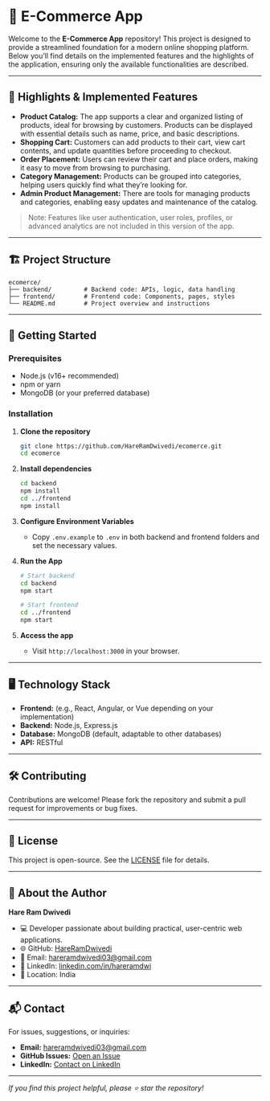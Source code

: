 # 🛒 E-Commerce App

Welcome to the **E-Commerce App** repository! This project is designed to provide a streamlined foundation for a modern online shopping platform. Below you’ll find details on the implemented features and the highlights of the application, ensuring only the available functionalities are described.

---

## 🌟 Highlights & Implemented Features

- **Product Catalog:** The app supports a clear and organized listing of products, ideal for browsing by customers. Products can be displayed with essential details such as name, price, and basic descriptions.
- **Shopping Cart:** Customers can add products to their cart, view cart contents, and update quantities before proceeding to checkout.
- **Order Placement:** Users can review their cart and place orders, making it easy to move from browsing to purchasing.
- **Category Management:** Products can be grouped into categories, helping users quickly find what they’re looking for.
- **Admin Product Management:** There are tools for managing products and categories, enabling easy updates and maintenance of the catalog.

> Note: Features like user authentication, user roles, profiles, or advanced analytics are not included in this version of the app.

---

## 🏗️ Project Structure

```
ecomerce/
├── backend/         # Backend code: APIs, logic, data handling
├── frontend/        # Frontend code: Components, pages, styles
└── README.md        # Project overview and instructions
```

---

## 🚀 Getting Started

### Prerequisites

- Node.js (v16+ recommended)
- npm or yarn
- MongoDB (or your preferred database)

### Installation

1. **Clone the repository**
   ```bash
   git clone https://github.com/HareRamDwivedi/ecomerce.git
   cd ecomerce
   ```

2. **Install dependencies**
   ```bash
   cd backend
   npm install
   cd ../frontend
   npm install
   ```

3. **Configure Environment Variables**
   - Copy `.env.example` to `.env` in both backend and frontend folders and set the necessary values.

4. **Run the App**
   ```bash
   # Start backend
   cd backend
   npm start

   # Start frontend
   cd ../frontend
   npm start
   ```

5. **Access the app**
   - Visit `http://localhost:3000` in your browser.

---

## 🖥️ Technology Stack

- **Frontend:** (e.g., React, Angular, or Vue depending on your implementation)
- **Backend:** Node.js, Express.js
- **Database:** MongoDB (default, adaptable to other databases)
- **API:** RESTful

---

## 🛠️ Contributing

Contributions are welcome! Please fork the repository and submit a pull request for improvements or bug fixes.

---

## 📝 License

This project is open-source. See the [LICENSE](LICENSE) file for details.

---

## 👤 About the Author

**Hare Ram Dwivedi**

- 💻 Developer passionate about building practical, user-centric web applications.
- 🌐 GitHub: [HareRamDwivedi](https://github.com/HareRamDwivedi)
- 📧 Email: [hareramdwivedi03@gmail.com](mailto:hareramdwivedi03@gmail.com)
- 📱 LinkedIn: [linkedin.com/in/hareramdwi](https://www.linkedin.com/in/hareramdwi)
- 📍 Location: India

---

## 📬 Contact

For issues, suggestions, or inquiries:

- **Email:** [hareramdwivedi03@gmail.com](mailto:hareramdwivedi03@gmail.com)
- **GitHub Issues:** [Open an Issue](https://github.com/HareRamDwivedi/ecomerce/issues)
- **LinkedIn:** [Contact on LinkedIn](https://www.linkedin.com/in/hareramdwi)

---

_If you find this project helpful, please ⭐ star the repository!_
